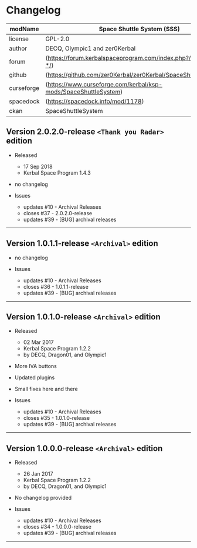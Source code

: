 ﻿# Changelog  
  
| modName    | Space Shuttle System (SSS)                                        |
| ---------- | ----------------------------------------------------------------- |
| license    | GPL-2.0                                                           |
| author     | DECQ, Olympic1 and zer0Kerbal                                     |
| forum      | (https://forum.kerbalspaceprogram.com/index.php?/topic/209526-*/) |
| github     | (https://github.com/zer0Kerbal/zer0Kerbal/SpaceShuttleSystem)     |
| curseforge | (https://www.curseforge.com/kerbal/ksp-mods/SpaceShuttleSystem)   |
| spacedock  | (https://spacedock.info/mod/1178)                                 |
| ckan       | SpaceShuttleSystem                                                |

## Version 2.0.2.0-release `<Thank you Radar>` edition

* Released
  * 17 Sep 2018
  * Kerbal Space Program 1.4.3

* no changelog

* Issues
  * updates #10 - Archival Releases
  * closes #37 - 2.0.2.0-release
  * updates #39 - [BUG] archival releases

---

## Version 1.0.1.1-release `<Archival>` edition

* no changelog

* Issues
  * updates #10 - Archival Releases
  * closes #36 - 1.0.1.1-release
  * updates #39 - [BUG] archival releases

---

## Version 1.0.1.0-release `<Archival>` edition

* Released
  * 02 Mar 2017
  * Kerbal Space Program 1.2.2
  * by DECQ, Dragon01, and Olympic1

* More IVA buttons
* Updated plugins
* Small fixes here and there

* Issues
  * updates #10 - Archival Releases
  * closes #35 - 1.0.1.0-release
  * updates #39 - [BUG] archival releases

---

## Version 1.0.0.0-release `<Archival>` edition

* Released
  * 26 Jan 2017
  * Kerbal Space Program 1.2.2
  * by DECQ, Dragon01, and Olympic1

* No changelog provided

* Issues
  * updates #10 - Archival Releases
  * closes #34 - 1.0.0.0-release
  * updates #39 - [BUG] archival releases

---
